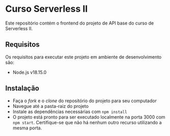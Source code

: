 # Curso Serverless II

Este repositório contém o frontend do projeto de API base do curso de Serverless II.

## Requisitos

Os requisitos para executar este projeto em ambiente de desenvolvimento são:

- Node.js v18.15.0

## Instalação

- Faça o *fork* e o *clone* do repositório do projeto para seu computador
- Navegue até a pasta-raiz do projeto
- Instale as dependências necessárias com `npm install`
- O projeto está pronto para ser executado localmente na porta 3000 com `npm start`. Certifique-se que não há nenhum outro recurso utilizando a mesma porta.
